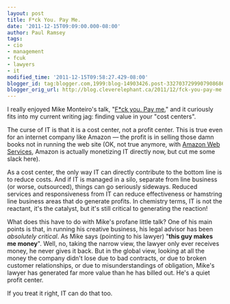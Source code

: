 ```yaml
---
layout: post
title: F*ck You. Pay Me.
date: '2011-12-15T09:09:00.000-08:00'
author: Paul Ramsey
tags:
- cio
- management
- fcuk
- lawyers
- it
modified_time: '2011-12-15T09:58:27.429-08:00'
blogger_id: tag:blogger.com,1999:blog-14903426.post-3327037299907908686
blogger_orig_url: http://blog.cleverelephant.ca/2011/12/fck-you-pay-me.html
---
```


I really enjoyed Mike Monteiro's talk, "[F*ck you. Pay me.](http://vimeo.com/22053820)" and it curiously fits into my current writing jag: finding value in your "cost centers". 

The curse of IT is that it is a cost center, not a profit center. This is true even for an internet company like Amazon &mdash; the profit is in selling those damn books not in running the web site (OK, not true anymore, with [Amazon Web Services](http://aws.amazon.com/), Amazon is actually monetizing IT directly now, but cut me some slack here).

As a cost center, the only way IT can directly contribute to the bottom line is to reduce costs. And if IT is managed in a silo, separate from line business (or worse, outsourced), things can go seriously sideways. Reduced services and responsiveness from IT can reduce effectiveness or hamstring line business areas that do generate profits. In chemistry terms, IT is not the reactant, it's the catalyst, but it's still critical to generating the reaction!

What does this have to do with Mike's profane little talk? One of his main points is that, in running his creative business, his legal advisor has been *absolutely critical*. As Mike says (pointing to his lawyer) "**this guy makes me money**". Well, no, taking the narrow view, the lawyer only ever receives money, he never gives it back. But in the global view, looking at all the money the company didn't lose due to bad contracts, or due to broken customer relationships, or due to misunderstandings of obligation, Mike's lawyer has generated far more value than he has billed out. He's a quiet profit center.

If you treat it right, IT can do that too.<br />&nbsp;